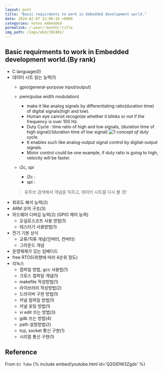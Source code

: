 ```yaml
---
layout: post
title: "Basic requirments to work in Embedded development world."
date: 2024-02-07 12:00:10 +0900
categories: notes embedded
permalink: /:year/:month/:title
img_path: /imgs/ebd/202402/
---
```


## Basic requirments to work in Embedded development world.(By rank)
- C language(0)
- 데이터 시트 읽는 능력(1)
    - gpio(general-purpose input/output)
    - pwm(pulse width modulation)
        - make it like analog signals by differentiating ratio(duration time) of digital signals(high and low). 
        - Human eye cannot recognize whether it blinks or not if the frequency is over 100 Hz.
        - Duty Cycle : time ratio of high and low signals, (duration time of high signal)/(duration time of low signal) 
        ![1](DutyCycle.jpg)
        _concept of duty cycle._
        - It enables such like analog-output signal control by digital-output signals.
        - Motor control could be one example, if duty ratio is going to high, velocity will be faster.

    - i2c, spi
        - i2c : 
        - spi : 
    > 유투브 검색해서 개념을 익히고, 데이터 시트를 다시 볼 것!
- 회로도 해석 능력(2)
- ARM 코어 구조(3)
- 하드웨어 디버깅 능력(2) (GPIO 제어 능력)
    - 오실로스코프 사용 방법(1)
    - 테스터기 사용방법(1)
- 전기 기본 상식
    - 교류/직류 개념(인버터, 컨버터)
    - 그라운드 개념
- 운영체제가 있는 임베디드
- free RTOS(취향에 따라 4순위 정도)
- 리눅스
    - 컴파일 방법, gcc 사용법(1)
    - 크로스 컴파일 개념(1)
    - makefile 작성방법(1)
    - 라이브러리 작성방법(2)
    - 드라이버 구현 방법(1)
    - 커널 컴파일 방법(1)
    - 커널 포팅 방법(1)
    - vi edit 쓰는 방법(3)
    - gdb 쓰는 방법(4)
    - path 설정방법(2)
    - tcp, socket 통신 구현(1)
    - 시리얼 통신 구현(1)


## Reference 
From `OJ Tube`
{% include embed/youtube.html id='Q2GIDW3Zgds' %}